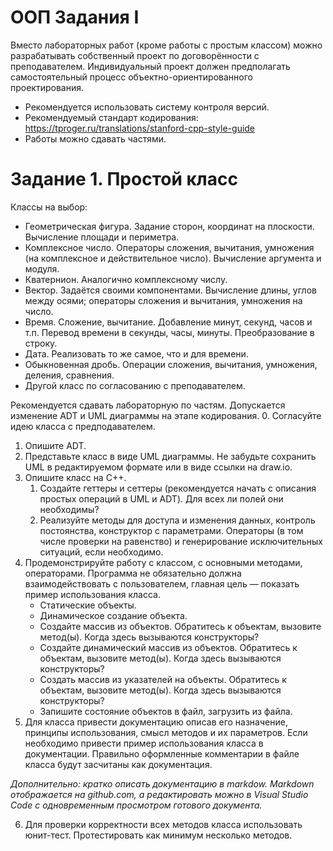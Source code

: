 # ООП Задания I

Вместо лабораторных работ (кроме работы с простым классом) можно разрабатывать собственный проект по договорённости с преподавателем. Индивидуальный проект должен предполагать самостоятельный процесс объектно-ориентированного проектирования.

- Рекомендуется использовать систему контроля версий.
- Рекомендуемый стандарт кодирования: https://tproger.ru/translations/stanford-cpp-style-guide
- Работы можно сдавать частями.

# Задание 1. Простой класс
Классы на выбор:
- Геометрическая фигура. Задание сторон, координат на плоскости. Вычисление
площади и периметра.
- Комплексное число. Операторы сложения, вычитания, умножения (на комплексное
и действительное число). Вычисление аргумента и модуля.
- Кватернион. Аналогично комплексному числу.
- Вектор. Задаётся своими компонентами. Вычисление длины, углов между осями;
операторы сложения и вычитания, умножения на число.
- Время. Сложение, вычитание. Добавление минут, секунд, часов и т.п. Перевод
времени в секунды, часы, минуты. Преобразование в строку.
- Дата. Реализовать то же самое, что и для времени.
- Обыкновенная дробь. Операции сложения, вычитания, умножения, деления,
сравнения.
- Другой класс по согласованию с преподавателем.


Рекомендуется сдавать лабораторную по частям. Допускается изменение ADT и UML диаграммы на этапе кодирования.
0. Согласуйте идею класса с предподавателем. 
1. Опишите ADT.
2. Представьте класс в виде UML диаграммы.
Не забудьте сохранить UML в редактируемом формате или в виде ссылки на draw.io.
3. Опишите класс на С++.
    1. Создайте геттеры и сеттеры (рекомендуется начать с описания простых операций в UML и ADT). Для всех ли полей они необходимы?
    2. Реализуйте методы для доступа и изменения данных, контроль постоянства, конструктор с параметрами. Операторы (в том числе проверки на равенство) и генерирование
исключительных ситуаций, если необходимо.
4. Продемонстрируйте работу с классом, с основными методами, операторами. Программа не обязательно должна взаимодействовать с пользователем, главная цель — показать пример использования класса.
    - Статические объекты.
    - Динамическое создание объекта. 
    - Создайте массив из объектов. Обратитесь к объектам, вызовите метод(ы). Когда здесь вызываются конструкторы?
    - Создайте динамический массив из объектов. Обратитесь к объектам, вызовите метод(ы). Когда здесь вызываются конструкторы?
    - Создать массив из указателей на объекты. Обратитесь к объектам, вызовите метод(ы). Когда здесь вызываются конструкторы?
    - Запишите состояние объектов в файл, загрузить из файла.
5. Для класса привести документацию описав его назначение, принципы использования, смысл методов и их параметров. Если необходимо привести пример использования класса в документации. Правильно оформленные комментарии в файле класса будут засчитаны как документация.

*Дополнительно: кратко описать документацию в markdow. Markdown отображается на
github.com, а редактировать можно в Visual Studio Code с одновременным просмотром готового
документа.*

6. Для проверки корректности всех методов класса использовать юнит-тест.
Протестировать как минимум несколько методов.

